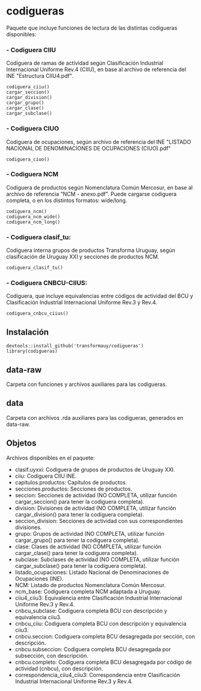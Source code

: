 # codigueras

Paquete que incluye funciones de lectura de las distintas codigueras disponibles:

### - Codiguera CIIU
Codiguera de ramas de actividad según Clasificación Industrial Internacional Uniforme Rev.4 (CIIU), en base al archivo de referencia del INE "Estructura CIIU4.pdf".
```
codiguera_ciiu()
cargar_seccion()
cargar_division()
cargar_grupo()
cargar_clase()
cargar_subclase()
```

### - Codiguera CIUO
Codiguera de ocupaciones, según archivo de referencia del INE "LISTADO NACIONAL DE DENOMINACIONES DE OCUPACIONES (CIUO).pdf"
```
codiguera_ciuo()
```

### - Codiguera NCM 
Codiguera de productos según Nomenclatura Común Mercosur, en base al archivo de referencia "NCM - anexo.pdf". Puede cargarse codiguera completa, o en los distintos formatos: wide/long.
```
codiguera_ncm()
codiguera_ncm_wide()
codiguera_ncm_long()
```

### - Codiguera clasif_tu: 
Codiguera interna grupos de productos Transforma Uruguay, según clasificación de Uruguay XXI y secciones de productos NCM.
```
codiguera_clasif_tu()
```

### - Codiguera CNBCU-CIIUS: 
Codiguera, que incluye equivalencias entre códigos de actividad del BCU y Clasificación Industrial Internacional Uniforme Rev.3 y Rev.4. 
```
codiguera_cnbcu_ciius()
```


## Instalación
```
devtools::install_github('transformauy/codigueras')
library(codigueras)
```

## data-raw
Carpeta con funciones y archivos auxiliares para las codigueras.


## data
Carpeta con archivos .rda auxiliares para las codigueras, generados en data-raw.

## Objetos
Archivos disponibles en el paquete:
- clasif.uyxxi: Codiguera de grupos de productos de Uruguay XXI.
- ciiu: Codiguera CIIU INE.
- capitulos.productos: Capítulos de productos.
- secciones.productos: Secciones de productos.
- seccion: Secciones de actividad (NO COMPLETA, utilizar función cargar_seccion() para tener la codiguera completa).
- division: Divisiones de actividad (NO COMPLETA, utilizar función cargar_division() para tener la codiguera completa).
- seccion_division: Secciones de actividad con sus correspondientes divisiones.
- grupo: Grupos de actividad (NO COMPLETA, utilizar función cargar_grupo() para tener la codiguera completa).
- clase: Clases de actividad (NO COMPLETA, utilizar función cargar_clase() para tener la codiguera completa).
- subclase: Subclases de actividad (NO COMPLETA, utilizar función cargar_subclase() para tener la codiguera completa).
- listado_ocupaciones: Listado Nacional de Denominaciones de Ocupaciones (INE).
- NCM: Listado de productos Nomenclatura Común Mercosur.
- ncm_base: Codiguera completa NCM adaptada a Uruguay.
- ciiu4_ciiu3: Equivalencia entre Clasificación Industrial Internacional Uniforme Rev.3 y Rev.4.
- cnbcu_subclase: Codiguera completa BCU con descripción y equivalencia ciiu3.
- cnbcu_ciiu: Codiguera completa BCU con descripción y equivalencia ciiu3.
- cnbcu.seccion: Codiguera completa BCU desagregada por sección, con descripción.
- cnbcu.subseccion: Codiguera completa BCU desagregada por subsección, con descripción.
- cnbcu.completo: Codiguera completa BCU desagregada por código de actividad (cnbcu), con descripción.
- correspondencia_ciiu4_ciiu3: Correspondencia entre Clasificación Industrial Internacional Uniforme Rev.3 y Rev.4.
